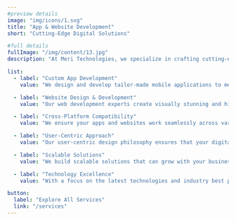 ```yaml
---
#preview details
image: "img/icons/1.svg"
title: "App & Website Development"
short: "Cutting-Edge Digital Solutions"

#full details
fullImage: "/img/content/13.jpg"
description: "At Meri Technologies, we specialize in crafting cutting-edge digital solutions for both web and mobile platforms. Our expert team is dedicated to turning your ideas into reality through innovative app and website development. Whether you're looking to launch a user-friendly mobile app or a responsive website, we have the expertise to bring your vision to life. Contact us today to explore how our development services can transform your digital presence."

list:
  - label: "Custom App Development"
    value: "We design and develop tailor-made mobile applications to meet your specific business needs and goals."

  - label: "Website Design & Development"
    value: "Our web development experts create visually stunning and highly functional websites that captivate your audience."

  - label: "Cross-Platform Compatibility"
    value: "We ensure your apps and websites work seamlessly across various platforms and devices for maximum reach."

  - label: "User-Centric Approach"
    value: "Our user-centric design philosophy ensures that your digital products provide exceptional experiences to your audience."

  - label: "Scalable Solutions"
    value: "We build scalable solutions that can grow with your business, adapting to your changing requirements."

  - label: "Technology Excellence"
    value: "With a focus on the latest technologies and industry best practices, we deliver excellence in app and website development."

button:
  label: "Explore All Services"
  link: "/services"
---
```

